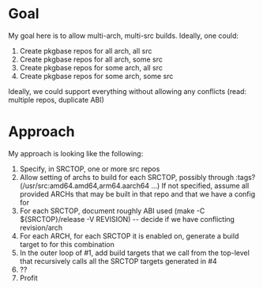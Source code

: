 # Goal
My goal here is to allow multi-arch, multi-src builds. Ideally, one could:

1. Create pkgbase repos for all arch, all src
2. Create pkgbase repos for all arch, some src
3. Create pkgbase repos for some arch, all src
4. Create pkgbase repos for some arch, some src

Ideally, we could support everything without allowing any conflicts (read: multiple repos, duplicate ABI)

# Approach
My approach is looking like the following:

1. Specify, in SRCTOP, one or more src repos
2. Allow setting of archs to build for each SRCTOP, possibly through :tags? (/usr/src:amd64.amd64,arm64.aarch64 ...) If not specified, assume all provided ARCHs that may be built in that repo and that we have a config for
3. For each SRCTOP, document roughly ABI used (make -C ${SRCTOP}/release -V REVISION) -- decide if we have conflicting revision/arch
4. For each ARCH, for each SRCTOP it is enabled on, generate a build target to for this combination
5. In the outer loop of #1, add build targets that we call from the top-level that recursively calls all the SRCTOP targets generated in #4
6. ??
7. Profit
